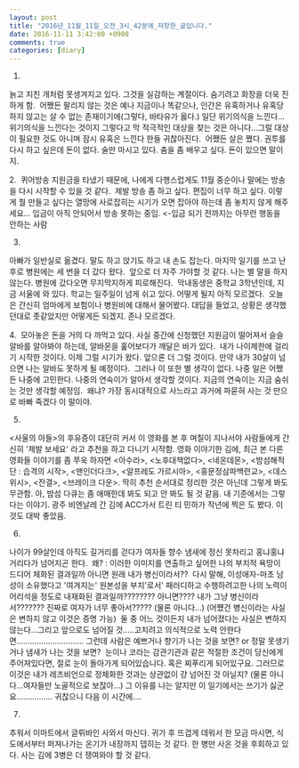 ```yaml
---
layout: post
title: "2016년_11월_11일_오전_3시_42분에_저장한_글입니다."
date: 2016-11-11 3:42:00 +0900
comments: true 
categories: [diary] 
---
```

1.
늙고 지친 개처럼 못생겨지고 있다. 그것을 실감하는 계절이다. 숨기려고 화장을 더욱 진하게 함. 
어쨌든 팔리지 않는 것은 예나 지금이나 똑같으나, 인간은 유혹하거나 유혹당하지 않고는 살 수 없는 존재이기에(그렇다, 바타유가 옳다.) 일단 위기의식을 느낀다...
위기의식을 느낀다는 것이지 그렇다고 막 적극적인 대상을 찾는 것은 아니다...그럴 대상이 필요한 것도 아니며 잠시 유혹은 느낀다 한들 귀찮아진다. 
어쨌든 살은 쪘다. 권투를 다시 하고 싶은데 돈이 없다. 술만 마시고 있다. 춤을 좀 배우고 싶다. 돈이 있으면 말이지.

2. 
퀴어방송 지원금을 타냈기 때문에, 나에게 다행스럽게도 11월 중순이나 말에는 방송을 다시 시작할 수 있을 것 같다. 
제발 방송 좀 하고 싶다. 편집이 너무 하고 싶다. 이렇게 뭘 만들고 싶다는 열망에 사로잡히는 시기가 오면 잡아야 하는데 좀 놓치지 않게 해주세요...
입금이 아직 안되어서 방송 못하는 중임. <-입금 되기 전까지는 아무런 행동을 안하는 사람 

3.
아빠가 일반실로 옮겼다. 말도 하고 앉기도 하고 내 손도 잡는다. 마지막 일기를 쓰고 난 후로 병원에는 세 번을 더 갔다 왔다. 
앞으로 더 자주 가야할 것 같다. 나는 별 말을 하지 않는다. 병원에 갔다오면 무지막지하게 피로해진다. 
막내동생은 중학교 3학년인데, 지금 서울에 와 있다. 학교는 일주일이 넘게 쉬고 있다. 어떻게 될지 아직 모르겠다. 
오늘은 간신히 엄마에게 보험이나 병원비에 대해서 물어봤다. 대답을 들었고, 상황은 생각했던대로 좃같았지만 어떻게든 되겠지. 존나 모르겠다.  

4. 
모아놓은 돈을 거의 다 까먹고 있다. 사실 중간에 신청했던 지원금이 떨어져서 슬슬 알바를 알아봐야 하는데, 알바몬을 훑어보다가 깨달은 바가 있다. 
내가 나이제한에 걸리기 시작한 것이다. 이제 그럴 시기가 왔다. 앞으론 더 그럴 것이다. 만약 내가 30살이 넘으면 나는 알바도 못하게 될 예정이다. 
그러나 이 또한 별 생각이 없다. 나중 일은 어쨌든 나중에 고민한다. 나중의 연숙이가 알아서 생각할 것이다. 지금의 연숙이는 지금 숨쉬는 것만 생각할 예정임. 
왜냐? 가장 동시대적으로 사느라고 과거에 파묻혀 사는 것 만으로 바빠 죽겠다 이 말이야. 

5.
<사울의 아들>의 후유증이 대단히 커서 이 영화를 본 후 며칠이 지나서야 사람들에게 간신히 '제발 보세요' 라고 추천을 하고 다니기 시작함.
영화 이야기한 김에, 최근 본 다른 영화들 이야기를 좀 쭈욱 하자면 <아수라>, <노후대책없다>, <네온데몬>, <밤섬해적단 : 습격의 시작>, <맨인더다크>, <알프레도 가르시아>, <홍문정삼파백련교>, <데스위시>, <잔결>, <브레이크 다운>. 딱히 추천 순서대로 정리한 것은 아닌데 그렇게 봐도 무관함. 아, 밤섬 다큐는 좀 애매한데 봐도 되고 안 봐도 될 것 같음. 내 기준에서는 그렇다는 이야기. 광주 비엔날레 간 김에 ACC가서 트린 티 민하가 작년에 찍은 <Forgetting Vietnam>도 봤다. 이것도 대박 좋았음. 

6.
나이가 99살인데 아직도 길거리를 걷다가 여자들 향수 냄새에 정신 못차리고 홍냐홍냐 거리다가 넘어지곤 한다. 
왜? : 이러한 이미지를 연출하고 싶어한 나의 부치적 욕망이 드디어 체화된 결과일까 아니면 원래 내가 병신이라서?? 
다시 말해, 이성애자-마초 남성이 소유했다고 '여겨지는' 원본성을 부치'로서' 패러디하고 수행하려고한 나의 노력이 어리석을 정도로 내재화된 결과일까????????
아니면???? 내가 그냥 병신이라서??????? 진짜로 여자가 너무 좋아서????? (물론 아니다...) (어쩄건 병신이라는 사실은 변하지 않고 이것은 증명 가능) 
둘 중 어느 것이든지 내가 넘어졌다는 사실은 변하지 않는다...그리고 앞으로도 넘어질 것.....고치려고 의식적으로 노력 안한다면..............................
그런데 사람은 예쁘거나 향기가 나는 것을 보면? or 정말 못생기거나 냄새가 나는 것을 보면? 
눈이나 코라는 감관기관과 같은 적절한 조건이 당신에게 주어져있다면, 절로 눈이 돌아가게 되어있습니다. 혹은 찌푸리게 되어있구요.
그러므로 이것은 내가 레즈비언으로 정체화한 것과는 상관없이 걍 넘어진 것 아닐지? (물론 아니다...여자들만 노골적으로 보잖아...)
그 이유를 나는 알지만 이 일기에서는 쓰기가 싫군요................
귀찮으니 다음 이 시간에....

7.
추워서 이마트에서 글뤼바인 사와서 마신다. 귀가 후 뜨겁게 데워서 한 모금 마시면, 식도에서부터 퍼져나가는 온기가 내장까지 뎁히는 것 같다.
한 병만 사온 것을 후회하고 있다. 사는 김에 3병은 더 쟁여와야 할 것 같다. 



